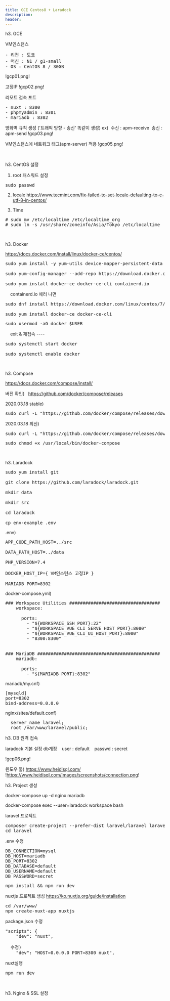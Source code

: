 ```yaml
---
title: GCE Centos8 + Laradock
description: 
header: 
---
```


h3. GCE

VM인스턴스
<pre>
- 리전 : 도쿄
- 머신 : N1 / g1-small
- OS : CentOS 8 / 30GB
</pre>

!gcp01.png!

고정IP
!gcp02.png!
&nbsp;

리모트 접속 포트
<pre>
- nuxt : 8300
- phpmyadmin : 8301
- mariadb : 8302
</pre>

방화벽 규칙 생성 ('트래픽 방향 - 송신' 똑같이 생성)
ex)
 &nbsp;수신 : apm-receive
 &nbsp;송신 : apm-send
!gcp03.png!

VM인스턴스에 네트워크 태그(apm-server) 적용
!gcp05.png!

&nbsp;

h3. CentOS 설정

1) root 패스워드 설정

<pre>
sudo passwd
</pre>

2) locale
https://www.tecmint.com/fix-failed-to-set-locale-defaulting-to-c-utf-8-in-centos/
&nbsp;

3) Time

<pre>
# sudo mv /etc/localtime /etc/localtime_org
# sudo ln -s /usr/share/zoneinfo/Asia/Tokyo /etc/localtime
</pre>
&nbsp;

h3. Docker

https://docs.docker.com/install/linux/docker-ce/centos/

<pre>
sudo yum install -y yum-utils device-mapper-persistent-data lvm2

sudo yum-config-manager --add-repo https://download.docker.com/linux/centos/docker-ce.repo

sudo yum install docker-ce docker-ce-cli containerd.io
</pre>

&nbsp;&nbsp;&nbsp; containerd.io 에러 나면
<pre>
sudo dnf install https://download.docker.com/linux/centos/7/x86_64/stable/Packages/containerd.io-1.2.6-3.3.el7.x86_64.rpm

sudo yum install docker-ce docker-ce-cli
</pre>

<pre>
sudo usermod -aG docker $USER
</pre>

&nbsp;&nbsp;&nbsp; exit & 재접속 ----

<pre>
sudo systemctl start docker

sudo systemctl enable docker
</pre>
&nbsp;

h3. Compose

https://docs.docker.com/compose/install/

버전 확인)
&nbsp;&nbsp;https://github.com/docker/compose/releases


2020.03.18 stable)

<pre>
sudo curl -L "https://github.com/docker/compose/releases/download/1.25.4/docker-compose-$(uname -s)-$(uname -m)" -o /usr/local/bin/docker-compose
</pre>

2020.03.18 최신)

<pre>
sudo curl -L "https://github.com/docker/compose/releases/download/1.26.0-rc3/docker-compose-$(uname -s)-$(uname -m)" -o /usr/local/bin/docker-compose
</pre>

<pre>
sudo chmod +x /usr/local/bin/docker-compose
</pre>
&nbsp;

h3. Laradock

<pre>
sudo yum install git

git clone https://github.com/laradock/laradock.git

mkdir data

mkdir src

cd laradock

cp env-example .env
</pre>

.env)
<pre>
APP_CODE_PATH_HOST=../src

DATA_PATH_HOST=../data

PHP_VERSION=7.4

DOCKER_HOST_IP={ VM인스턴스 고정IP }

MARIADB_PORT=8302
</pre>

docker-compose.yml)
<pre>
### Workspace Utilities ##################################
    workspace:

      ports:
        - "${WORKSPACE_SSH_PORT}:22"
        - "${WORKSPACE_VUE_CLI_SERVE_HOST_PORT}:8080"
        - "${WORKSPACE_VUE_CLI_UI_HOST_PORT}:8000"
        - "8300:8300"


### MariaDB ##############################################
    mariadb:
      
      ports:
        - "${MARIADB_PORT}:8302"
</pre>

mariadb/my.cnf)
<pre>
[mysqld]
port=8302
bind-address=0.0.0.0
</pre>

nginx/sites/default.conf)
<pre>
  server_name laravel;
  root /var/www/laravel/public;
</pre>

h3. DB 원격 접속

laradock 기본 설정 db계정
&nbsp;&nbsp;&nbsp;user : default
&nbsp;&nbsp;&nbsp;passwd : secret

!gcp06.png!

윈도우 툴)
https://www.heidisql.com/
!https://www.heidisql.com/images/screenshots/connection.png!
&nbsp;

h3. Project 생성

docker-compose up -d nginx mariadb

docker-compose exec --user=laradock workspace bash

laravel 프로젝트
<pre>
composer create-project --prefer-dist laravel/laravel laravel
cd laravel
</pre>

.env 수정
<pre>
DB_CONNECTION=mysql
DB_HOST=mariadb
DB_PORT=8302
DB_DATABASE=default
DB_USERNAME=default
DB_PASSWORD=secret
</pre>

<pre>
npm install && npm run dev
</pre>

nuxtjs 프로젝트 생성
https://ko.nuxtjs.org/guide/installation

<pre>
cd /var/www/
npx create-nuxt-app nuxtjs
</pre>

package.json 수정
<pre>
"scripts": {
    "dev": "nuxt",

  수정)
    "dev": "HOST=0.0.0.0 PORT=8300 nuxt",
</pre>

nuxt실행
<pre>
npm run dev
</pre>
&nbsp;

h3. Nginx & SSL 설정
&nbsp;
